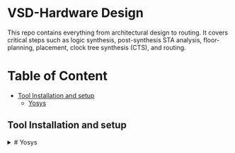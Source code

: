 # VSD-Hardware Design 
This repo contains everything from architectural design to routing. It covers critical steps such as logic synthesis, post-synthesis STA analysis, floor-planning, placement, clock tree synthesis (CTS), and routing.
# Table of Content
   - [Tool Installation and setup](#Tool-Installation-and-setup)
      - [Yosys](#Yosys)

        
## Tool Installation and setup

 <details>
<summary> # Yosys </summary>

Instatllation of OpenSource RTL synthesis tool- Yosys
```bash
$ git clone https://github.com/YosysHQ/yosys.git
$ cd yosys-master 
$ sudo apt install make (If make is not installed please install it) 
$ sudo apt-get install build-essential clang bison flex \
    libreadline-dev gawk tcl-dev libffi-dev git \
    graphviz xdot pkg-config python3 libboost-system-dev \
    libboost-python-dev libboost-filesystem-dev zlib1g-dev
$ make 
$ sudo make install
```
 </details>

